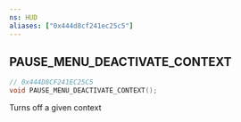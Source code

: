 ```yaml
---
ns: HUD
aliases: ["0x444d8cf241ec25c5"]
---
```

## PAUSE_MENU_DEACTIVATE_CONTEXT

```c
// 0x444D8CF241EC25C5
void PAUSE_MENU_DEACTIVATE_CONTEXT();
```

Turns off a given context

